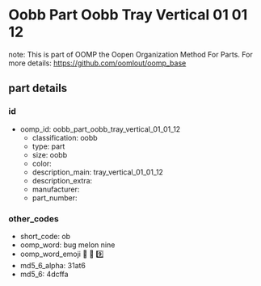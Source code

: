 # Oobb Part Oobb Tray Vertical 01 01 12  

note: This is part of OOMP the Oopen Organization Method For Parts. For more details: https://github.com/oomlout/oomp_base

##  part details





### id
* oomp_id: oobb_part_oobb_tray_vertical_01_01_12
  * classification: oobb
  * type: part
  * size: oobb
  * color: 
  * description_main: tray_vertical_01_01_12
  * description_extra: 
  * manufacturer: 
  * part_number: 

### other_codes
* short_code: ob
* oomp_word: bug melon nine
* oomp_word_emoji :bug: :melon: :nine:
* md5_6_alpha: 31at6
* md5_6: 4dcffa